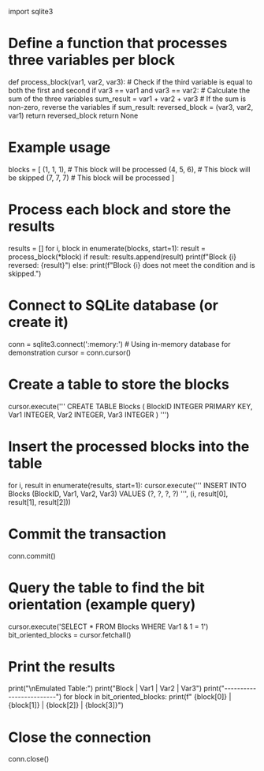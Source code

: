 import sqlite3

# Define a function that processes three variables per block
def process_block(var1, var2, var3):
    # Check if the third variable is equal to both the first and second
    if var3 == var1 and var3 == var2:
        # Calculate the sum of the three variables
        sum_result = var1 + var2 + var3
        # If the sum is non-zero, reverse the variables
        if sum_result:
            reversed_block = (var3, var2, var1)
            return reversed_block
    return None

# Example usage
blocks = [
    (1, 1, 1),  # This block will be processed
    (4, 5, 6),  # This block will be skipped
    (7, 7, 7)   # This block will be processed
]

# Process each block and store the results
results = []
for i, block in enumerate(blocks, start=1):
    result = process_block(*block)
    if result:
        results.append(result)
        print(f"Block {i} reversed: {result}")
    else:
        print(f"Block {i} does not meet the condition and is skipped.")

# Connect to SQLite database (or create it)
conn = sqlite3.connect(':memory:')  # Using in-memory database for demonstration
cursor = conn.cursor()

# Create a table to store the blocks
cursor.execute('''
CREATE TABLE Blocks (
    BlockID INTEGER PRIMARY KEY,
    Var1 INTEGER,
    Var2 INTEGER,
    Var3 INTEGER
)
''')

# Insert the processed blocks into the table
for i, result in enumerate(results, start=1):
    cursor.execute('''
    INSERT INTO Blocks (BlockID, Var1, Var2, Var3)
    VALUES (?, ?, ?, ?)
    ''', (i, result[0], result[1], result[2]))

# Commit the transaction
conn.commit()

# Query the table to find the bit orientation (example query)
cursor.execute('SELECT * FROM Blocks WHERE Var1 & 1 = 1')
bit_oriented_blocks = cursor.fetchall()

# Print the results
print("\nEmulated Table:")
print("Block | Var1 | Var2 | Var3")
print("-------------------------")
for block in bit_oriented_blocks:
    print(f"  {block[0]}   |  {block[1]}  |  {block[2]}  |  {block[3]}")

# Close the connection
conn.close()
